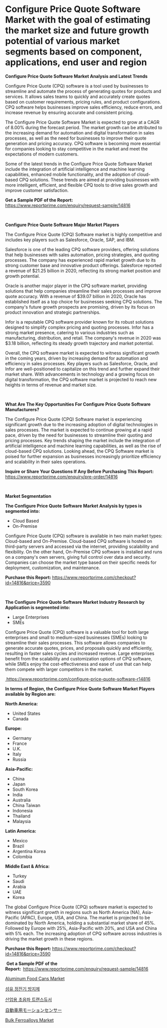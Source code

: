 <p><h1>Configure Price Quote Software Market with the goal of estimating the market size and future growth potential of various market segments based on component, applications, end user and region</h1></p><p><strong>Configure Price Quote Software Market Analysis and Latest Trends</strong></p>
<p><p>Configure Price Quote (CPQ) software is a tool used by businesses to streamline and automate the process of generating quotes for products and services. It allows sales teams to quickly and accurately create quotes based on customer requirements, pricing rules, and product configurations. CPQ software helps businesses improve sales efficiency, reduce errors, and increase revenue by ensuring accurate and consistent pricing.</p><p>The Configure Price Quote Software Market is expected to grow at a CAGR of 8.00% during the forecast period. The market growth can be attributed to the increasing demand for automation and digital transformation in sales processes, as well as the need for businesses to improve their quote generation and pricing accuracy. CPQ software is becoming more essential for companies looking to stay competitive in the market and meet the expectations of modern customers.</p><p>Some of the latest trends in the Configure Price Quote Software Market include the integration of artificial intelligence and machine learning capabilities, enhanced mobile functionality, and the adoption of cloud-based CPQ solutions. These trends are aimed at providing businesses with more intelligent, efficient, and flexible CPQ tools to drive sales growth and improve customer satisfaction.</p></p>
<p><strong>Get a Sample PDF of the Report:&nbsp;</strong> <a href="https://www.reportprime.com/enquiry/request-sample/14816">https://www.reportprime.com/enquiry/request-sample/14816</a></p>
<p>&nbsp;</p>
<p><strong>Configure Price Quote Software Major Market Players</strong></p>
<p><p>The Configure Price Quote (CPQ) Software market is highly competitive and includes key players such as Salesforce, Oracle, SAP, and IBM. </p><p>Salesforce is one of the leading CPQ software providers, offering solutions that help businesses with sales automation, pricing strategies, and quoting processes. The company has experienced rapid market growth due to its strong customer base and innovative product offerings. Salesforce reported a revenue of $21.25 billion in 2020, reflecting its strong market position and growth potential.</p><p>Oracle is another major player in the CPQ software market, providing solutions that help companies streamline their sales processes and improve quote accuracy. With a revenue of $39.07 billion in 2020, Oracle has established itself as a top choice for businesses seeking CPQ solutions. The company's future growth prospects are promising, driven by its focus on product innovation and strategic partnerships.</p><p>Infor is a reputable CPQ software provider known for its robust solutions designed to simplify complex pricing and quoting processes. Infor has a strong market presence, catering to various industries such as manufacturing, distribution, and retail. The company's revenue in 2020 was $3.18 billion, reflecting its steady growth trajectory and market potential.</p><p>Overall, the CPQ software market is expected to witness significant growth in the coming years, driven by increasing demand for automation and efficiency in sales processes. Key players such as Salesforce, Oracle, and Infor are well-positioned to capitalize on this trend and further expand their market share. With advancements in technology and a growing focus on digital transformation, the CPQ software market is projected to reach new heights in terms of revenue and market size.</p></p>
<p>&nbsp;</p>
<p><strong>What Are The Key Opportunities For Configure Price Quote Software Manufacturers?</strong></p>
<p><p>The Configure Price Quote (CPQ) Software market is experiencing significant growth due to the increasing adoption of digital technologies in sales processes. The market is expected to continue growing at a rapid pace, driven by the need for businesses to streamline their quoting and pricing processes. Key trends shaping the market include the integration of artificial intelligence and machine learning capabilities, as well as the rise of cloud-based CPQ solutions. Looking ahead, the CPQ Software market is poised for further expansion as businesses increasingly prioritize efficiency and scalability in their sales operations.</p></p>
<p><strong>Inquire or Share Your Questions If Any Before Purchasing This Report:</strong> <a href="https://www.reportprime.com/enquiry/pre-order/14816">https://www.reportprime.com/enquiry/pre-order/14816</a></p>
<p>&nbsp;</p>
<p><strong>Market Segmentation</strong></p>
<p><strong>The Configure Price Quote Software Market Analysis by types is segmented into:</strong></p>
<p><ul><li>Cloud Based</li><li>On-Premise</li></ul></p>
<p><p>Configure Price Quote (CPQ) software is available in two main market types: Cloud-based and On-Premise. Cloud-based CPQ software is hosted on third-party servers and accessed via the internet, providing scalability and flexibility. On the other hand, On-Premise CPQ software is installed and runs on a company's own servers, giving full control over data and security. Companies can choose the market type based on their specific needs for deployment, customization, and maintenance.</p></p>
<p><strong>Purchase this Report:&nbsp;</strong><a href="https://www.reportprime.com/checkout?id=14816&price=3590">https://www.reportprime.com/checkout?id=14816&price=3590</a></p>
<p>&nbsp;</p>
<p><strong>The Configure Price Quote Software Market Industry Research by Application is segmented into:</strong></p>
<p><ul><li>Large Enterprises</li><li>SMEs</li></ul></p>
<p><p>Configure Price Quote (CPQ) software is a valuable tool for both large enterprises and small to medium-sized businesses (SMEs) looking to streamline their sales processes. This software allows companies to generate accurate quotes, prices, and proposals quickly and efficiently, resulting in faster sales cycles and increased revenue. Large enterprises benefit from the scalability and customization options of CPQ software, while SMEs enjoy the cost-effectiveness and ease of use that can help them compete with larger competitors in the market.</p></p>
<p><a href="https://www.reportprime.com/configure-price-quote-software-r14816">&nbsp;https://www.reportprime.com/configure-price-quote-software-r14816</a></p>
<p><strong>In terms of Region, the Configure Price Quote Software Market Players available by Region are:</strong></p>
<p>
    <p> <strong> North America: </strong>
        <ul>
            <li>United States</li>
            <li>Canada</li>
        </ul>
        </p> 
    <p> <strong> Europe: </strong>
        <ul>
            <li>Germany</li>
            <li>France</li>
            <li>U.K.</li>
            <li>Italy</li>
            <li>Russia</li>
        </ul>
        </p> 
    <p> <strong> Asia-Pacific: </strong>
        <ul>
            <li>China</li>
            <li>Japan</li>
            <li>South Korea</li>
            <li>India</li>
            <li>Australia</li>
            <li>China Taiwan</li>
            <li>Indonesia</li>
            <li>Thailand</li>
            <li>Malaysia</li>
        </ul>
        </p> 
    <p> <strong> Latin America: </strong>
        <ul>
            <li>Mexico</li>
            <li>Brazil</li>
            <li>Argentina Korea</li>
            <li>Colombia</li>
        </ul>
        </p> 
    <p> <strong> Middle East & Africa: </strong>
        <ul>
            <li>Turkey</li>
            <li>Saudi</li>
            <li>Arabia</li>
            <li>UAE</li>
            <li>Korea</li>
        </ul>
    </p>
    </p>
<p><p>The global Configure Price Quote (CPQ) software market is expected to witness significant growth in regions such as North America (NA), Asia-Pacific (APAC), Europe, USA, and China. The market is projected to be dominated by North America, holding a substantial market share of 45%. Followed by Europe with 25%, Asia-Pacific with 20%, and USA and China with 5% each. The increasing adoption of CPQ software across industries is driving the market growth in these regions.</p></p>
<p><strong>Purchase this Report: </strong><a href="https://www.reportprime.com/checkout?id=14816&price=3590">https://www.reportprime.com/checkout?id=14816&price=3590</a></p>
<p>&nbsp;<strong>Get a Sample PDF of the Report:&nbsp;&nbsp;</strong><a href="https://www.reportprime.com/enquiry/request-sample/14816">https://www.reportprime.com/enquiry/request-sample/14816</a></p>
<p><strong></strong></p>
<p><p><a href="https://www.linkedin.com/pulse/aluminum-food-cans-market-size-global-industry-overview-f7iye?trackingId=GHi3LrGpe9wOtl%2BMCJEwCw%3D%3D">Aluminum Food Cans Market</a></p><p><a href="https://medium.com/@kylevasquez266/%EC%84%AC%EC%9C%A0-%EC%95%88%EC%A0%84%EB%8C%80-%EC%A0%95%EC%A0%9C%EC%A0%9C-%EC%8B%9C%EC%9E%A5-%EB%B6%84%EC%84%9D-%EA%B7%B8-cagr-%EC%8B%9C%EC%9E%A5-%EC%84%B8%EB%B6%84%ED%99%94-%EB%B0%8F-%EC%84%B8%EA%B3%84-%EC%82%B0%EC%97%85-%EA%B0%9C%EC%9A%94-46b8e3b6951e">섬유 정전기 방지제</a></p><p><a href="https://medium.com/@emmareed1901/%EC%82%B0%EC%97%85%EC%9A%A9-%EC%B4%88%EC%9D%8C%ED%8C%8C-%EB%B3%80%ED%99%98%EA%B8%B0-%EC%8B%9C%EC%9E%A5-%EC%84%B1%EA%B3%B5%EC%A0%81%EC%9D%B8-%EB%B9%84%EC%A6%88%EB%8B%88%EC%8A%A4-%EC%A0%84%EB%9E%B5%EC%9D%98-%EC%97%B4%EC%87%A0-2031%EB%85%84%EA%B9%8C%EC%A7%80-%EC%98%88%EC%B8%A1-89a1ee076c4b">산업용 초음파 트랜스듀서</a></p><p><a href="https://github.com/dandier2003/Market-Research-Report-List-1/blob/main/282678536845.md">自動車用モーションセンサー</a></p><p><a href="https://www.linkedin.com/pulse/bulk-ferroalloys-market-research-report-unlocks-analysis-rzz1e?trackingId=ezu%2Bv4gDACXWpZZOpM%2F4jw%3D%3D">Bulk Ferroalloys Market</a></p></p>